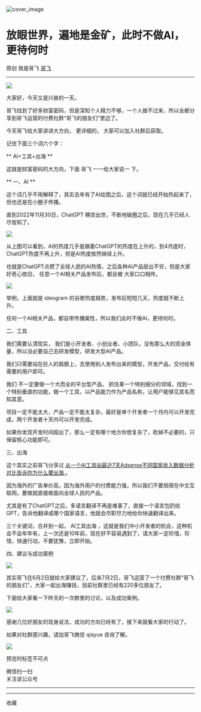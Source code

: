 ![cover_image](https://mmbiz.qpic.cn/sz_mmbiz_jpg/LBrX00GQeicutChKrLwJD02uDFyNibUpJ4bR89Op6enqC7s9DvOcnriaRIURmvycx91iaqRkHO4Ih5x27hvHDQSoeA/0?wx_fmt=jpeg)

#  放眼世界，遍地是金矿，此时不做AI，更待何时

原创  我是哥飞  [ 哥飞 ](javascript:void\(0\);)

__ _ _ _ _

![](https://mmbiz.qpic.cn/sz_mmbiz_jpg/LBrX00GQeicutChKrLwJD02uDFyNibUpJ4ia931xic0XDRAcTPRDuIEr3Aic5YSvEiaqJzI4AGxEbdt1FHic18Bjqvxww/640?wx_fmt=jpeg)

大家好，今天又是兴奋的一天。

哥飞找到了好多财富密码，但是深知个人精力不够，一个人做不过来，所以全都分享到哥飞运营的付费社群“哥飞的朋友们”里边了。

今天哥飞给大家讲讲大方向，  更详细的，  大家可以加入社群后获取。

记住下面三个词六个字：

** AI+工具+出海  **

这就是财富密码的大方向，下面  哥飞  一一给大家说一  下。

  

** 一、AI  **

这个词几乎不用解释了，其实去年有了AI绘图之后，这个词就已经开始热起来了，但也还是在小圈子传播。  

直到2022年11月30日，ChatGPT 横空出世，不断地破圈之后，现在几乎已经人尽皆知了。

![](https://mmbiz.qpic.cn/sz_mmbiz_png/LBrX00GQeicutChKrLwJD02uDFyNibUpJ4m0ofuGXialLTGnBAiaicopsibsiaNWw2TNd9ibcOFKcQXXS9ow0mPK6GJTLQ/640?wx_fmt=png)

从上图可以看到，AI的热度几乎是跟着ChatGPT的热度在上升的，到4月底时，ChatGPT热度不再上升，但是AI热度依然继续上升。  

也就是ChatGPT点燃了全球人民的AI热情，之后各种AI产品层出不穷，但是大家好奇心依旧，  任意一个AI相关产品发布后，都会被  大家口口相传。

![](https://mmbiz.qpic.cn/sz_mmbiz_png/LBrX00GQeicutChKrLwJD02uDFyNibUpJ4fCtBfNP8Y6c2P3zB52j0390hBArJ7RoPcC9cBAyOO1YMJNWxD6P2qQ/640?wx_fmt=png)

举例，上面就是 ideogram 的谷歌热度趋势，发布后短短几天，热度就不断上升。

任何一个AI相关产品，都自带传播属性，所以我们此时不做AI，更待何时。  

  

二、工具  

我们需要认清现实，  我们是小开发者、小创业者、小团队，没有那么大的资金体量，所以没必要自己去研发模型，研发大型AI产品。

我们只需要站在巨人的肩膀上，去使用别人发布出来的模型，开发产品，交付给有需要的用户即可。  

我们  不一定要做一个大而全的平台型产品，
抓住某一个特别细分的领域，找到一个特别垂直的功能，做一个工具，以产品能力作为产品名称，让用户能够见其名而知其意。

项目一定不能太大，产品一定不能太复杂，最好是单个开发者一个月内可以开发完成，两个开发者十天内可以开发完成。

如果你发现开发时间超出了，那么一定有哪个地方你想复杂了，砍掉不必要的，只保留核心功能即可。

  

三、出海

这个其实之前哥飞分享过 [ 从一个AI工具站最近7天Adsense不同国家收入数据分析对比告诉你为什么要出海
](http://mp.weixin.qq.com/s?__biz=MjM5OTIzMzYyMA==&mid=2650079931&idx=1&sn=bc2c752d80fb9d69e71b04d2301d728a&chksm=bf3f33808848ba96609a7f3b5487a7163ffd050c72f4401b44fe4d2de960ddb2461d210a7bad&scene=21#wechat_redirect)
。  

因为海外的广告单价高，因为海外用户的付费能力强，所以我们不要局限在中文互联网，要做就直接做面向全球人民的产品。  

尤其是有了ChatGPT之后，多语言翻译不再是难事了，直接一个语言包扔给GPT，告诉他翻译成哪个国家语言，他就会尽职尽力地给你快速翻译出来。  

三个关键词，合并到一起，  AI工具出海
，这就是我们中小开发者的机会，这种机会不会年年有，上一次还是10年前，现在好不容易遇到了，请大家一定珍惜，珍惜，快速行动，不要犹豫，立即开始。  

  

四、建议与成功案例

![](https://mmbiz.qpic.cn/sz_mmbiz_jpg/LBrX00GQeicutChKrLwJD02uDFyNibUpJ4KLCNibGgGfIEESNKW1YsaXop0OnUc8bjXyiaeJfo4BRQPG0SEibiblWiadQ/640?wx_fmt=jpeg)

其实哥飞在6月2日就给大家建议了，后来7月2日，哥飞运营了一个付费社群“哥飞的朋友们”，大家一起出海赚钱，目前社群里已经有220多位朋友了。

下面给大家看一下昨天的一次群里的讨论，以及成功案例。

![](https://mmbiz.qpic.cn/sz_mmbiz_jpg/LBrX00GQeicutChKrLwJD02uDFyNibUpJ4uO4qgzqs2icibt4icnzOmgicLMlY9K0lQaXpxGy6UCrYRY7loVIdZG3Bqw/640?wx_fmt=jpeg)

感谢几位好朋友的现身说法，成功的方向已经有了，接下来就看大家的行动了。

如果对社群感兴趣，请加哥飞微信 qiayue 咨询了解。

![](https://mmbiz.qpic.cn/sz_mmbiz_png/LBrX00GQeicsG8Pro6O9Hu75bIIiafZVPs3qlYeaNNJ1BpqNplEGgibL5m1bcq8a1N1rzoI5lia8aJjtHfgiaAADJJQ/640?wx_fmt=png)

预览时标签不可点

微信扫一扫  
关注该公众号





****



****



  收藏

